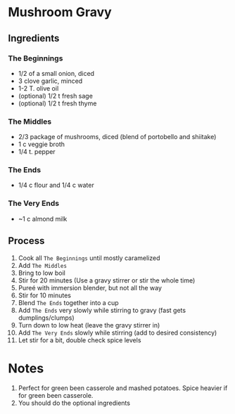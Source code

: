 # Mushroom Gravy

## Ingredients
### The Beginnings
 * 1/2 of a small onion, diced
 * 3 clove garlic, minced
 * 1-2 T. olive oil
 * (optional) 1/2 t fresh sage
 * (optional) 1/2 t fresh thyme
### The Middles
 * 2/3 package of mushrooms, diced (blend of portobello and shiitake)
 * 1 c veggie broth
 * 1/4 t. pepper
### The Ends
 * 1/4 c flour and 1/4 c water
### The Very Ends
 * ~1 c almond milk
 
## Process
1. Cook all `The Beginnings` until mostly caramelized
1. Add `The Middles`
1. Bring to low boil
1. Stir for 20 minutes (Use a gravy stirrer or stir the whole time)
1. Pureé with immersion blender, but not all the way
1. Stir for 10 minutes
1. Blend `The Ends` together into a cup
1. Add `The Ends` very slowly while stirring to gravy (fast gets dumplings/clumps)
1. Turn down to low heat (leave the gravy stirrer in)
1. Add `The Very Ends` slowly while stirring (add to desired consistency)
1. Let stir for a bit, double check spice levels

# Notes
1. Perfect for green been casserole and mashed potatoes. Spice heavier if for green been casserole.
1. You should do the optional ingredients
